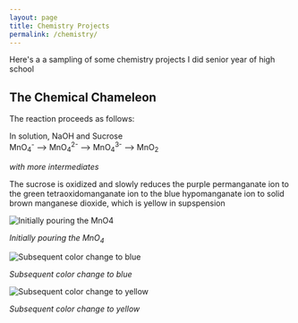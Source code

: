 ```yaml
---
layout: page
title: Chemistry Projects
permalink: /chemistry/
---
```


Here's a a sampling of some chemistry projects I did senior year of high school

The Chemical Chameleon
----------------------
The reaction proceeds as follows:

In solution, NaOH and Sucrose<br>
MnO<sub>4</sub><sup>-</sup>  --> MnO<sub>4</sub><sup>2-</sup> --> MnO<sub>4</sub><sup>3-</sup> --> MnO<sub>2</sub>

*with more intermediates*

The sucrose is oxidized and slowly reduces the purple permanganate ion to 
the green tetraoxidomanganate ion to the blue hypomanganate ion to solid 
brown manganese dioxide, which is yellow in supspension

![Initially pouring the MnO4](../resources/chameleon1.jpg)

*Initially pouring the MnO<sub>4</sub>*
 
![Subsequent color change to blue](../resources/chameleon2.jpg)

*Subsequent color change to blue*

![Subsequent color change to yellow](../resources/chameleon3.jpg)

*Subsequent color change to yellow*